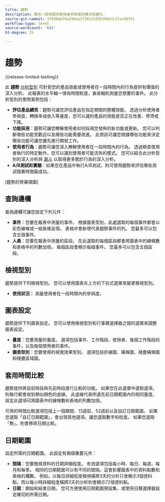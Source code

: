 ```yaml
---
title: 趨勢
description: 尋找一段時間內使用者參與度的模式和變化.
source-git-commit: 37699a674a190aa2f28125d5b39bb3c27ac88551
workflow-type: tm+mt
source-wordcount: '642'
ht-degree: 2%

---
```


# 趨勢

{{release-limited-testing}}

此 **趨勢** [分析型別](overview.md) 可針對您的產品效能或使用者在一段時間內的行為提供有價值的深入分析。 此報表的水平軸一律為時間粒度，垂直軸則測量您想要的事件。 此分析型別的使用案例包括：

* **評估產品績效**：趨勢可讓您評估產品在指定期間的整體效能。 透過分析使用者參與度、轉換率或收入等量度，您可以識別產品的效能是否正在改善、停滯或下降。
* **功能採用**：趨勢可讓您瞭解使用者如何採用您發佈的新功能或更新。 您可以判斷哪些功能受歡迎以及哪些功能需要改進。 此資訊可讓您根據哪些功能來決定哪些功能可讓您優先進行開發工作。
* **使用者行為**：趨勢可讓您深入瞭解使用者在一段時間內的行為。 透過檢查使用者執行的特定動作，您可以識別使用者可能流失的模式。 您可以結合此分析型別的深入分析與 [漏斗](funnel.md) 以取得更多關於行為的深入分析。
* **A/B測試和實驗**：如果您在產品中執行A/B測試，則可使用趨勢來評估哪些測試隨著時間最成功。

[趨勢的熒幕擷圖]

## 查詢邊欄

查詢邊欄可讓您設定下列元件：

* **事件**：您要在報表中測量的事件。 根據圖表型別，此處選取的每個事件都會以彩色線條或一組長條呈現。 表格中會新增代表趨勢事件的列。 您最多可以包含五個事件。
* **人員**：您要在報表中測量的區段。 在此選取的每個區段都會將圖表中的線條數和表格中的列數加倍。 每個區段會顯示每組事件。 您最多可以包含五個區段。

## 檢視型別

趨勢提供下列檢視型別。 您可以使用圖表左上方的下拉式選單來變更檢視型別。

* **使用狀況：** 測量使用者在一段時間內的參與度。

## 圖表設定

趨勢提供下列圖表設定。 您可以使用檢視型別和行事曆選擇器之間的選單來調整圖表設定。

* **量度**：您要測量的量度。 選項包括事件、工作階段、使用者、每個工作階段的事件，以及每個使用者的事件。
* **圖表型別**：您要使用的視覺效果型別。 選項包括折線圖、橫條圖、棧疊橫條圖和棧疊區域圖。

## 套用時間比較

趨勢提供將目前時段與先前時段進行比較的功能。 如果您在此選單中選取選項，則每行都會收到類似顏色的虛線。 此虛線代表所選先前日期範圍內的相同量度。 設定此選項可將圖表中的線條數和表格的列數加倍。

可用的時間比較選項包括上一個期間、13週前、52週前以及自訂日期範圍。 如果您選取「自訂日期範圍」，會出現其他選項，讓您選取數字和粒度。 如果您選取「無」，則會移除日期比較。

## 日期範圍

設定所需的日期範圍。 此設定有兩個重要元件：

* **間隔**：您要檢視資料的日期詳細程度。 有效選項包括每小時、每日、每週、每月和每季。 相同的日期範圍可以有不同的間隔，這會影響圖表中的資料點數和表格的欄數。 例如，以每日詳細程度檢視橫跨3天的分析只會顯示3個資料點，而以每小時詳細程度橫跨3天的分析則會顯示72個資料點。
* **日期**：開始和結束日期。 您可方便使用日期範圍預設集，或使用日曆選擇器設定確切的所需日期。
